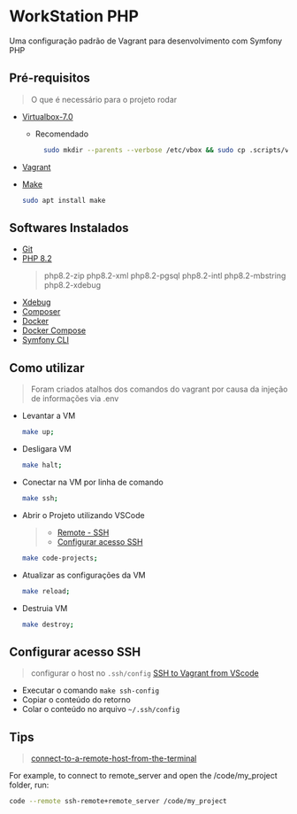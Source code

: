 # WorkStation PHP

Uma configuração padrão de Vagrant para desenvolvimento com Symfony PHP

## Pré-requisitos

> O que é necessário para o projeto rodar

- [Virtualbox-7.0](https://www.virtualbox.org/)
  - Recomendado

    ```bash
      sudo mkdir --parents --verbose /etc/vbox && sudo cp .scripts/vbox/networks.conf /etc/vbox/networks.conf
    ```

- [Vagrant](https://developer.hashicorp.com/vagrant)
- [Make](https://www.gnu.org/software/make/manual/make.html)

  ```bash
  sudo apt install make
  ```

## Softwares Instalados

- [Git](https://git-scm.com/)
- [PHP 8.2](https://www.php.net/releases/8.2/pt_BR.php)
  > php8.2-zip php8.2-xml php8.2-pgsql php8.2-intl php8.2-mbstring php8.2-xdebug
- [Xdebug](https://xdebug.org/)
- [Composer](https://getcomposer.org)
- [Docker](https://www.docker.com/)
- [Docker Compose](https://github.com/docker/compose/)
- [Symfony CLI](https://symfony.com/download)

## Como utilizar

> Foram criados atalhos dos comandos do vagrant por causa da injeção de informações via .env

- Levantar a VM

  ```bash
  make up;
  ```

- Desligara VM

  ```bash
  make halt;
  ```

- Conectar na VM por linha de comando

  ```bash
  make ssh;
  ```

- Abrir o Projeto utilizando VSCode
  > - [Remote - SSH](https://marketplace.visualstudio.com/items?itemName=ms-vscode-remote.remote-ssh)
  > - [Configurar acesso SSH](#configurar-acesso-ssh)

  ```bash
  make code-projects;
  ```

- Atualizar as configurações da VM

  ```bash
  make reload;
  ```

- Destruia VM

  ```bash
  make destroy;
  ```

## Configurar acesso SSH

  > configurar o host no `.ssh/config` [SSH to Vagrant from VScode](https://medium.com/@lizrice/ssh-to-vagrant-from-vscode-5b2c5996bc0e)

- Executar o comando `make ssh-config`
- Copiar o conteúdo do retorno
- Colar o conteúdo no arquivo `~/.ssh/config`

## Tips

 > [connect-to-a-remote-host-from-the-terminal](https://code.visualstudio.com/docs/remote/troubleshooting#_connect-to-a-remote-host-from-the-terminal)

For example, to connect to remote_server and open the /code/my_project folder, run:

```bash
code --remote ssh-remote+remote_server /code/my_project
```
